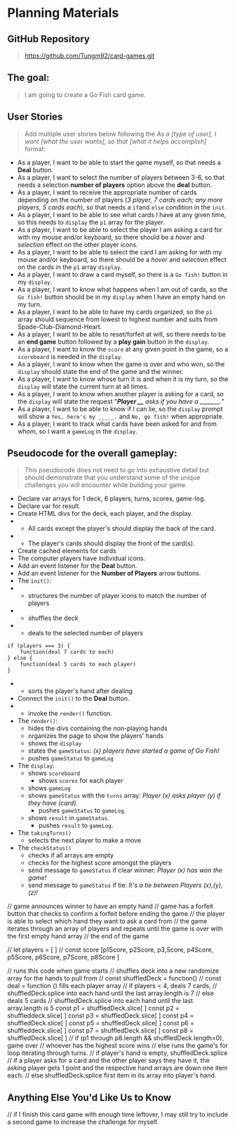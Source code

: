 # Planning Materials

## GitHub Repository
> https://github.com/Tungm92/card-games.git

## The goal:
> I am going to create a Go Fish card game.

## User Stories
> Add multiple user stories below following the _As a [type of user], I want [what the user wants], so that [what it helps accomplish]_ format:

- As a player, I want to be able to start the game myself, so that needs a **Deal** button.
- As a player, I want to select the number of players between 3-6, so that needs a selection **number of players** option above the **deal** button.
- As a player, I want to receive the appropriate number of cards depending on the number of players (*3 player, 7 cards each; any more players, 5 cards each*), so that needs a `if`and `else` condition in the `init`. 
- As a player, I want to be able to see what cards I have at any given time, so this needs to `display` the `p1` array for the player.
- As a player, I want to be able to select the player I am asking a card for with my mouse and/or keyboard, so there should be a *hover* and *selection* effect on the other player icons.
- As a player, I want to be able to select the card I am asking for with my mouse and/or keyboard, so there should be a *hover* and *selection* effect on the cards in the `p1` array `display`.
- As a player, I want to draw a card myself, so there is a `Go fish!` button in my `display`.
- As a player, I want to know what happens when I am out of cards, so the `Go fish!` button should be in my `display` when I have an empty hand on my turn.
- As a player, I want to be able to have my cards organized, so the `p1` array should sequence from lowest to highest number and suits from Spade-Club-Diamond-Heart.
- As a player, I want to be able to reset/forfeit at will, so there needs to be an **end game** button followed by a **play gain** button in the `display`.
- As a player, I want to know the `score` at any given point in the game, so a `scoreboard` is needed in the `display`.
- As a player, I want to know when the game is over and who won, so the `display` should state the end of the game and the winner. 
- As a player, I want to know whose turn it is and when it is my turn, so the `display` will state the current turn at all times.
- As a player, I want to know when another player is asking for a card, so the `display` will state the request "***Player __** asks if you have a _______.*" 
- As a player, I want to be able to know if I can lie, so the `display` prompt will show a `Yes, here's my _____.` and `No, go fish!` when appropriate.
- As a player, I want to track what cards have been asked for and from whom, so I want a `gameLog` in the `display`.

## Pseudocode for the overall gameplay:
> This pseudocode does not need to go into exhaustive detail but should demonstrate that you understand some of the unique challenges you will encounter while building your game.

- Declare var arrays for 1 deck, 6 players, turns, scores, game-log.
- Declare var for result.
- Create HTML divs for the deck, each player, and the display.
- - All cards except the player's should display the back of the card.
- - The player's cards should display the front of the card(s).
- Create cached elements for cards
- The computer players have individual icons.
- Add an event listener for the **Deal** button.
- Add an event listener for the **Number of Players** arrow buttons.
- The `init()`: 
- - structures the number of player icons to match the number of players
- - shuffles the deck
- - deals to the selected number of players
```
if (players === 3) {
    function(deal 7 cards to each)
} else {
    function(deal 5 cards to each player)
}
```
- - sorts the player's hand after dealing
- Connect the `init()` to the **Deal** button.
- - invoke the `render()` function.
- The `render()`:
    - hides the divs containing the non-playing hands
    - organizes the page to show the players' hands
    - shows the `display`
    - states the `gameStatus`: *(x) players have started a game of Go Fish!*
    - pushes `gameStatus` to `gameLog`
- The `display`:
    - shows `scoreboard`
        - shows `scores` for each player
    - shows `gameLog`
    - shows `gameStatus` with the `turns` array: *Player (x) asks player (y) if they have (card).*
        - pushes `gameStatus` to `gameLog`.
    - shows `result` in `gameStatus`.
        - pushes `result` to `gameLog`.
- The `takingTurns()`
    - selects the next player to make a move
- The `checkStatus()`
    - checks if all arrays are empty
    - checks for the highest score amongst the players
    - send message to `gameStatus` if clear winner: *Player (x) has won the game!*
    - send message to `gameStatus` if tie: *It's a tie between Players (x),(y),(z)!*


// game announces winner to have an empty hand 
// game has a forfeit button that checks to confirm a forfeit before ending the game
// the player is able to select which hand they want to ask a card from
// the game iterates through an array of players and repeats until the game is over with the first empty hand array
// the end of the game

// let players = [ ]
// const score [p1Score, p2Score, p3,Score, p4Score, p5Score, p6Score, p7Score, p8Score ] 

// runs this code when game starts 
// shuffles deck into a new randomize array for the hands to pull from 
// const shuffledDeck = function()
// const deal = function () fills each player array
// if players < 4, deals 7 cards,
// shuffledDeck.splice into each hand until the last array.length is 7
// else deals 5 cards
// shuffledDeck.splice into each hand until the last array.length is 5 
const p1 = shuffledDeck.slice[ ]
const p2 = shuffleddeck.slice[ ]
const p3 = shuffledDeck.slice[ ]
const p4 = shuffledDeck.slice[ ]
const p5 = shuffledDeck.slice[ ]
const p6 = shuffleddeck.slice[ ]
const p7 = shuffledDeck.slice[ ]
const p8 = shuffledDeck.slice[ ]
// if (p1 through p8.length &&  shuffledDeck.length=0), game over
// whoever has the highest score wins
// else runs the game's for loop iterating through turns.
// if player's hand is empty, shuffledDeck.splice
// if a player asks for a card and the other player says they have it, the asking player gets 1 point and the respective hand arrays are down one item each.
// else shuffledDeck.splice first item in its array into player's hand.


## Anything Else You'd Like Us to Know

// if I finish this card game with enough time leftover, I may still try to include a second game to increase the challenge for myself.